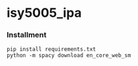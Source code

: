 # isy5005_ipa


### Installment

```
pip install requirements.txt
python -m spacy download en_core_web_sm
```